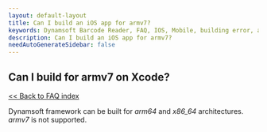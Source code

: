```yaml
---
layout: default-layout
title: Can I build an iOS app for armv7?
keywords: Dynamsoft Barcode Reader, FAQ, IOS, Mobile, building error, archetecture, armv7
description: Can I build an iOS app for armv7?
needAutoGenerateSidebar: false
---
```


## Can I build for armv7 on Xcode?

[<< Back to FAQ index](index.md)

Dynamsoft framework can be built for *arm64* and *x86_64* architectures. *armv7* is not supported.